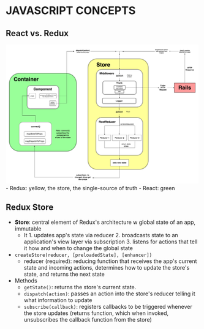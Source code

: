 # JAVASCRIPT CONCEPTS

## React vs. Redux
<img src="ReduxCyclewRails.png" width=550/>
- Redux: yellow, the store, the single-source of truth
- React: green

## Redux Store
- **Store**: central element of Redux's architecture w global state of an app, immutable
  - It 1. updates app's state via reducer 2. broadcasts state to an application's view layer via subscription 3. listens for actions that tell it how and when to change the global state
- ```createStore(reducer, [preloadedState], [enhancer])```
  - reducer (required): reducing function that receives the app's current state and incoming actions, determines how to update the store's state, and returns the next state
- Methods
  - ```getState()```: returns the store's current state.
  - ```dispatch(action)```: passes an action into the store's reducer telling it what information to update
  - ```subscribe(callback)```: registers callbacks to be triggered whenever the store updates (returns function, which when invoked, unsubscribes the callback function from the store)
